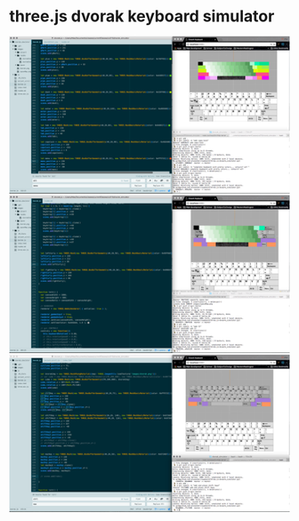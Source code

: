 # three.js dvorak keyboard simulator
![keyboard progrss image](images/readme/dvorakComplete.png)
![keyboard progrss image](images/readme/dvorakStart2.png)
![keyboard progrss image](images/readme/dvorakStart.png)
